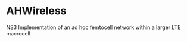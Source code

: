 AHWireless
==========

NS3 Implementation of an ad hoc femtocell network within a larger LTE macrocell
